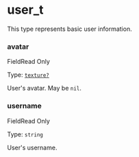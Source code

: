 # user\_t

This type represents basic user information.

### avatar﻿ <a href="#avatar" id="avatar"></a>

FieldRead Only

Type: [`texture?`](https://lua.fatality.win/texture.html)

User's avatar. May be `nil`.

### username﻿ <a href="#username" id="username"></a>

FieldRead Only

Type: `string`

User's username.
